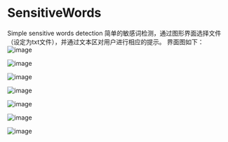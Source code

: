 # SensitiveWords
Simple sensitive words detection
简单的敏感词检测，通过图形界面选择文件（设定为txt文件），并通过文本区对用户进行相应的提示。
界面图如下：
![image](https://github.com/doubiiot/SensitiveWords/tree/master/image/1.png)

![image](https://github.com/doubiiot/SensitiveWords/tree/master/image/2.png)

![image](https://github.com/doubiiot/SensitiveWords/tree/master/image/3.png)

![image](https://github.com/doubiiot/SensitiveWords/tree/master/image/4.png)

![image](https://github.com/doubiiot/SensitiveWords/tree/master/image/5.png)

![image](https://github.com/doubiiot/SensitiveWords/tree/master/image/6.png)

![image](https://github.com/doubiiot/SensitiveWords/tree/master/image/7.png)

